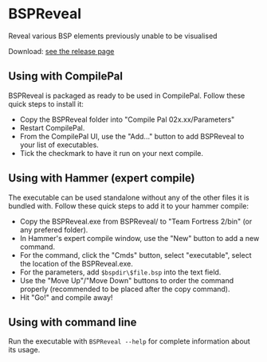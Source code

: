 # BSPReveal
Reveal various BSP elements previously unable to be visualised

Download: [see the release page](https://github.com/The-Orange-Toolbox/BSPReveal/releases)

## Using with CompilePal
BSPReveal is packaged as ready to be used in CompilePal. Follow these quick steps to install it:
- Copy the BSPReveal folder into "Compile Pal 02x.xx/Parameters"
- Restart CompilePal.
- From the CompilePal UI, use the "Add..." button to add BSPReveal to your list of executables.
- Tick the checkmark to have it run on your next compile.

## Using with Hammer (expert compile)
The executable can be used standalone without any of the other files it is bundled with. Follow these quick steps to add it to your hammer compile:
- Copy the BSPReveal.exe from BSPReveal/ to "Team Fortress 2/bin" (or any prefered folder).
- In Hammer's expert compile window, use the "New" button to add a new command.
- For the command, click the "Cmds" button, select "executable", select the location of the BSPReveal.exe.
- For the parameters, add `$bspdir\$file.bsp` into the text field.
- Use the "Move Up"/"Move Down" buttons to order the command properly (recommended to be placed after the copy command).
- Hit "Go!" and compile away!

## Using with command line
Run the executable with `BSPReveal --help` for complete information about its usage.
